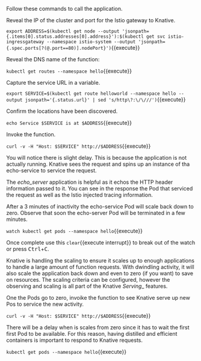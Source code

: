 Follow these commands to call the application.

Reveal the IP of the cluster and port for the Istio gateway to Knative.

`export ADDRESS=$(kubectl get node --output 'jsonpath={.items[0].status.addresses[0].address}'):$(kubectl get svc istio-ingressgateway --namespace istio-system --output 'jsonpath={.spec.ports[?(@.port==80)].nodePort}')`{{execute}}

Reveal the DNS name of the function:

`kubectl get routes --namespace hello`{{execute}}

Capture the service URL in a variable.

`export SERVICE=$(kubectl get route helloworld --namespace hello --output jsonpath='{.status.url}' | sed 's/http\?:\/\///')`{{execute}}

Confirm the locations have been discovered.

`echo Service $SERVICE is at $ADDRESS`{{execute}}

Invoke the function.

`curl -v -H "Host: $SERVICE" http://$ADDRESS`{{execute}}

You will notice there is slight delay. This is because the application is not actually running. Knative sees the request and spins up an instance of tha echo-service to service the request.

The _echo_server_ application is helpful as it echos the HTTP header information passed to it. You can see in the response the Pod that serviced the request as well as the Istio injected tracing information.

After a 3 minutes of inactivity the echo-service Pod will scale back down to zero. Observe that soon the echo-server Pod will be terminated in a few minutes.

`watch kubectl get pods --namespace hello`{{execute}}

Once complete use this `clear`{{execute interrupt}} to break out of the watch or press <kbd>Ctrl</kbd>+<kbd>C</kbd>.

Knative is handling the scaling to ensure it scales up to enough applications to handle a large amount of function requests. With dwindling activity, it will also scale the application back down and even to zero (if you want) to save on resources. The scaling criteria can be configured, however the observing and scaling is all part of the Knative _Serving__ features.

One the Pods go to zero, invoike the function to see Knative serve up new Pos to service the new activity.

`curl -v -H "Host: $SERVICE" http://$ADDRESS`{{execute}}

There will be a delay when is scales from zero since it has to wait the first first Pod to be available. For this reason, having distilled and efficient containers is important to respond to Knative requests.

`kubectl get pods --namespace hello`{{execute}}
